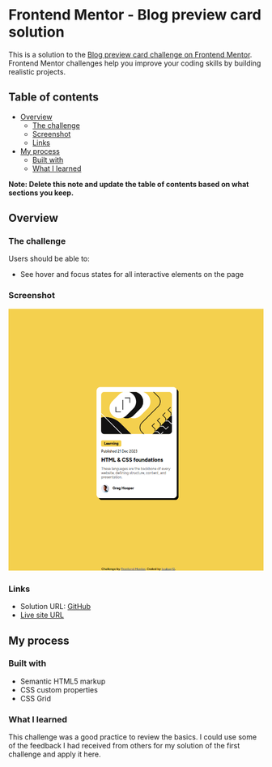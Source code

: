 # Frontend Mentor - Blog preview card solution

This is a solution to the [Blog preview card challenge on Frontend Mentor](https://www.frontendmentor.io/challenges/blog-preview-card-ckPaj01IcS). Frontend Mentor challenges help you improve your coding skills by building realistic projects. 

## Table of contents

- [Overview](#overview)
  - [The challenge](#the-challenge)
  - [Screenshot](#screenshot)
  - [Links](#links)
- [My process](#my-process)
  - [Built with](#built-with)
  - [What I learned](#what-i-learned)

**Note: Delete this note and update the table of contents based on what sections you keep.**

## Overview

### The challenge

Users should be able to:

- See hover and focus states for all interactive elements on the page

### Screenshot

![](./screenshot.png)

### Links

- Solution URL: [GitHub](https://github.com/teabag12/blog-preview-card-main)
- [Live site URL](https://teabag12.github.io/blog-preview-card-main/)

## My process

### Built with

- Semantic HTML5 markup
- CSS custom properties
- CSS Grid

### What I learned

This challenge was a good practice to review the basics. I could use some of the feedback I had received from others for my solution of the first challenge and apply it here.


